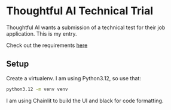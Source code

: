 # Thoughtful AI Technical Trial

Thoughtful AI wants a submission of a technical test for their job application. This is my entry.

Check out the requirements [here](https://thoughtfulautomation.notion.site/AI-Technical-Screen-d4d381a8c38d40fc9287cdb6c4f9992a)

## Setup

Create a virtualenv. I am using Python3.12, so use that:

```bash
python3.12 -m venv venv
```

I am using Chainlit to build the UI and black for code formatting.

